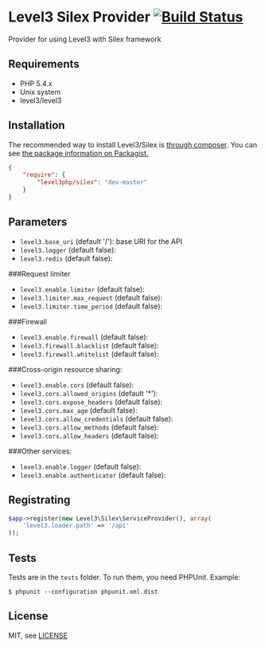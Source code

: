 Level3 Silex Provider [![Build Status](https://travis-ci.org/level3php/silex.png?branch=master)](https://travis-ci.org/level3php/silex)
==============================

Provider for using Level3 with Silex framework


Requirements
------------

* PHP 5.4.x
* Unix system
* level3/level3

Installation
------------

The recommended way to install Level3/Silex is [through composer](http://getcomposer.org).
You can see [the package information on Packagist.](https://packagist.org/packages/level3php/silex)

```JSON
{
    "require": {
        "level3php/silex": "dev-master"
    }
}
```

Parameters
------------

* ```level3.base_uri``` (default '/'): base URI for the API
* ```level3.logger``` (default false):
* ```level3.redis``` (default false):

###Request limiter
* ```level3.enable.limiter``` (default false):
* ```level3.limiter.max_request``` (default false):
* ```level3.limiter.time_period``` (default false):

###Firewall
* ```level3.enable.firewall``` (default false):
* ```level3.firewall.blacklist``` (default false):
* ```level3.firewall.whitelist``` (default false):

###Cross-origin resource sharing:
* ```level3.enable.cors``` (default false):
* ```level3.cors.allowed_origins``` (default '*'):
* ```level3.cors.expose_headers``` (default false):
* ```level3.cors.max_age``` (default false):
* ```level3.cors.allow_credentials``` (default false):
* ```level3.cors.allow_methods``` (default false):
* ```level3.cors.allow_headers``` (default false):

###Other services:
* ```level3.enable.logger``` (default false):
* ```level3.enable.authenticator``` (default false):

Registrating
------------

```PHP
$app->register(new Level3\Silex\ServiceProvider(), array(
    'level3.loader.path' => '/api'
));
```

Tests
-----

Tests are in the `tests` folder.
To run them, you need PHPUnit.
Example:

    $ phpunit --configuration phpunit.xml.dist


License
-------

MIT, see [LICENSE](LICENSE)
